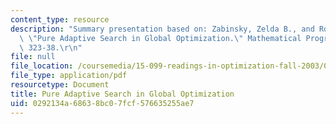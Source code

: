 ```yaml
---
content_type: resource
description: "Summary presentation based on: Zabinsky, Zelda B., and Robert L. Smith.\
  \ \"Pure Adaptive Search in Global Optimization.\" Mathematical Programming 55 (1992):\
  \ 323-38.\r\n"
file: null
file_location: /coursemedia/15-099-readings-in-optimization-fall-2003/0292134a68638bc07fcf576635255ae7_ses6_zabinsky1.pdf
file_type: application/pdf
resourcetype: Document
title: Pure Adaptive Search in Global Optimization
uid: 0292134a-6863-8bc0-7fcf-576635255ae7
---
```

